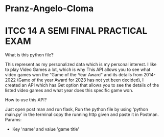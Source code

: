 # Pranz-Angelo-Cloma
# ITCC 14 A SEMI FINAL PRACTICAL EXAM

What is this python file?

This represent as my personalized data which is my personal interest.
I like to play Video Games a lot, which is why This API allows you to see
what video games won the "Game of the Year Award" and its details from 2014-2022 (Game of the year Award for 2023 has not yet been decided),
I created an API which has Get option that allows you to see the details of the listed video games and what year does this specific game won.

How to use this API?

Just open post man and run flask, Run the python file by using 'python main.py' in the terminal copy the running http given and paste it in Postman.
Params:
- Key 'name' and value 'game title'

